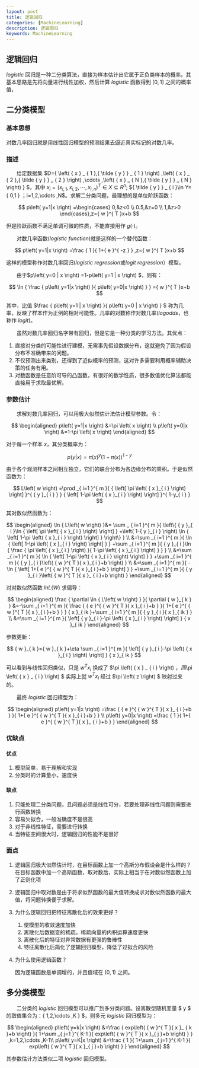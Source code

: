 ```yaml
---
layout: post
title: 逻辑回归
categories: [MachineLearning]
description: 逻辑回归
keywords: MachineLearning
---
```



逻辑回归
---


$logistic$ 回归是一种二分类算法，直接为样本估计出它属于正负类样本的概率。其基本思路是先将向量进行线性加权，然后计算 $logistic$ 函数得到 $[0,1]$ 之间的概率值，

## 二分类模型

### 基本思想
对数几率回归就是用线性回归模型的预测结果去逼近真实标记的对数几率。

### 描述
&emsp;&emsp;给定数据集 $D=\{ \left( { x }  _  { 1 },{ \tilde { y }  }  _  { 1 } \right) ,\left( { x }  _  { 2 },{ \tilde { y }  }  _  { 2 } \right) ,\cdots ,\left( { x }  _  { N },{ \tilde { y }  }  _  { N } \right)  \} $，其中 ${ x }  _  { i }={ \left( { x }  _  { i,1 },{ x }  _  { i,2 },\cdots ,{ x }  _  { i,n } \right)  }^{ T }\in X\subseteq { R }^{ n }$; ${ \tilde { y }  }  _  { i }\in Y={ 0,1 } $；$i=1,2,\cdots ,N$。求解二分类问题，最理想的是单位阶跃函数：

$$
p\left( y=1|x \right) =\begin{cases} 0,&z<0 \\ 0.5,&z=0 \\ 1,&z>0 \end{cases},z={ w }^{ T }x+b
$$

但是阶跃函数不满足单调可微的性质，不能直接用作 $g(\cdot)$。

&emsp;&emsp;对数几率函数($logistic \ function$)就是这样的一个替代函数：

$$
p\left( y=1|x \right) =\frac { 1 }{ 1+{ e }^{ -z } } ,z={ w }^{ T }x+b
$$

这样的模型称作对数几率回归($logistic \ regression$或$logit \ regression$）模型。

&emsp;&emsp;由于$p\left( y=0 \| x \right) =1-p\left( y=1 \| x \right) $，则有：

$$
\ln { \frac { p\left( y=1|x \right)  }{ p\left( y=0|x \right)  }  } ={ w }^{ T }x+b
$$

其中，比值 $\frac { p\left( y=1 \| x \right)  }{ p\left( y=0 \| x \right)  } $ 称为几率，反映了样本作为正例的相对可能性。几率的对数称作对数几率($log odds$，也称作 $logit$)。

&emsp;&emsp;虽然对数几率回归名字带有回归，但是它是一种分类的学习方法。其优点：
1. 直接对分类的可能性进行建模，无需事先假设数据分布，这就避免了因为假设分布不准确带来的问题。
2. 不仅预测出来类别，还得到了近似概率的预测，这对许多需要利用概率辅助决策的任务有用。
3. 对数函数是任意阶可导的凸函数，有很好的数学性质，很多数值优化算法都能直接用于求取最优解。

### 参数估计
&emsp;&emsp;求解对数几率回归，可以用极大似然估计法估计模型参数。令：

$$
\begin{aligned}
p\left( y=1|x \right) &=\pi \left( x \right) \\ p\left( y=0|x \right) &=1-\pi \left( x \right) 
\end{aligned} 
$$

对于每一个样本 $x$，其分类概率为：

$$
p\left( y|x \right) ={ \pi \left( x \right)  }^{ y }{ \left( 1-\pi \left( x \right)  \right)  }^{ 1-y }
$$

由于各个观测样本之间相互独立，它们的联合分布为各边缘分布的乘积。于是似然函数为：

$$
L\left( w \right) =\prod _{ i=1 }^{ m }{ { \left[ \pi \left( { x }_{ i } \right)  \right]  }^{ { y }_{ i } } } { \left[ 1-\pi \left( { x }_{ i } \right)  \right]  }^{ 1-y_{ i } }
$$

其对数似然函数为：

$$
\begin{aligned}
\ln { L\left( w \right) }&= \sum _ { i=1 }^{ m }{ \left\{ { y }_{ i }\ln { \left[ \pi \left( { x }_{ i } \right)  \right]  } +\left( 1-{ y }_{ i } \right) \ln { \left[ 1-\pi \left( { x }_{ i } \right)  \right]  }  \right\}  } \\ &=\sum _{ i=1 }^{ m }{ \ln { \left[ 1-\pi \left( { x }_{ i } \right)  \right]  }  } +\sum _{ i=1 }^{ m }{ { y }_{ i }\ln { \frac { \pi \left( { x }_{ i } \right)  }{ 1-\pi \left( { x }_{ i } \right)  }  }  } \\ &=\sum _{ i=1 }^{ m }{ \ln { \left[ 1-\pi \left( { x }_{ i } \right)  \right]  }  } +\sum _{ i=1 }^{ m }{ { y }_{ i }\left( { w }^{ T }{ x }_{ i }+b \right)  } \\ &=\sum _{ i=1 }^{ m }{ -\ln { \left[ 1+{ e }^{ { w }^{ T }{ x }_{ i }+b } \right]  }  } +\sum _{ i=1 }^{ m }{ { y }_{ i }\left( { w }^{ T }{ x }_ { i }+b \right)  } 
\end{aligned}
$$

对对数似然函数 $lnL(W)$ 求偏导：

$$
\begin{aligned}
\frac { \partial \ln { L\left( w \right)  }  }{ \partial { w }_{ k } } &=-\sum _{ i=1 }^{ m }{ \frac { { e }^{ { w }^{ T }{ x }_{ i }+b } }{ 1+{ e }^{ { w }^{ T }{ x }_{ i }+b } }  } { x }_{ ik }+\sum _{ i=1 }^{ m }{ { y }_{ i }{ x }_{ ik } } \\ &=\sum _{ i=1 }^{ m }{ \left[ { y }_{ i }-\pi \left( { x }_{ i } \right)  \right]  } { x }_{ ik }
\end{aligned}
$$

参数更新：

$$
{ w }_{ k }={ w }_{ k }+\eta \sum _{ i=1 }^{ m }{ \left[ { y }_{ i }-\pi \left( { x }_{ i } \right)  \right]  } { x }_{ ik }
$$

可以看到与线性回归类似，只是 ${ w }^{ T }{ x }  _  { i }$ 换成了 $\pi \left( { x }  _  { i } \right) $，而$\pi \left( { x }  _  { i } \right) $ 实际上就 ${ w }^{ T }{ x }  _  { i }$ 经过 $\pi \left( z \right) $ 映射过来的。

&emsp;&emsp;最终 $logistic$ 回归模型为：

$$
\begin{aligned}
p\left( y=1|x \right) =\frac { { e }^{ { w }^{ T }{ x }_ { i }+b } }{ 1+{ e }^{ { w }^{ T }{ x }_{ i }+b } } \\ p\left( y=0|x \right) =\frac { 1 }{ 1+{ e }^{ { w }^{ T }{ x }_ { i }+b } } 
\end{aligned}
$$

### 优缺点
#### 优点
1. 模型简单，易于理解和实现
2. 分类时的计算量小，速度快

#### 缺点
1. 只能处理二分类问题，且问题必须是线性可分，若要处理非线性问题则需要进行函数转换
2. 容易欠拟合，一般准确度不是很高
3. 对于非线性特征，需要进行转换
4. 当特征空间很大时，逻辑回归的性能不是很好

### 面点
1. 逻辑回归极大似然估计时，在目标函数上加一个高斯分布假设会是什么样的？<br>
   在目标函数中加一个高斯函数，取对数后，实际上相当于在对数似然函数上加了正则化项
2. 逻辑回归中取对数是由于将求似然函数的最大值转换成求对数似然函数的最大值，将问题转换便于求解。
3. 为什么逻辑回归把特征离散化后的效果更好？
   1. 使模型的收敛速度加快
   2. 离散化后数据变的稀疏，稀疏向量的内积运算速度更快
   3. 离散化后的特征对异常数据有更强的鲁棒性
   4. 特征离散化后简化了逻辑回归模型，降低了过拟合的风险
4. 为什么使用逻辑函数？

    因为逻辑函数是单调增的，并且值域在 $(0, 1)$ 之间。

## 多分类模型
&emsp;&emsp;二分类的 $logistic$ 回归模型可以推广到多分类问题。设离散型随机变量 $ y $ 的取值集合为：{ 1,2,\cdots ,K } $，则多元 $logistic$ 回归模型为：

$$
\begin{aligned}
p\left( y=k|x \right) &=\frac { exp\left( { w }^{ T }{ x }_ { k }+b \right)  }{ 1+\sum _{ j=1 }^{ K-1 }{ exp\left( { w }^{ T }{ x }_{ j }+b \right)  }  } ,k=1,2,\cdots ,K-1\\ p\left( y=K|x \right) &=\frac { 1 }{ 1+\sum _{ j=1 }^{ K-1 }{ exp\left( { w }^{ T }{ x }_{ j }+b \right)  }  } 
\end{aligned}
$$

其参数估计方法类似二项 $logistic$ 回归模型。
    
